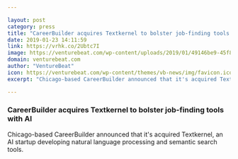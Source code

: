 ```yaml
---

layout: post
category: press
title: "CareerBuilder acquires Textkernel to bolster job-finding tools with AI"
date: 2019-01-23 14:11:59
link: https://vrhk.co/2Ubtc7I
image: https://venturebeat.com/wp-content/uploads/2019/01/49146be9-45f8-410e-b7fe-dbb93fab825f.png?w=1200&strip=all
domain: venturebeat.com
author: "VentureBeat"
icon: https://venturebeat.com/wp-content/themes/vb-news/img/favicon.ico
excerpt: "Chicago-based CareerBuilder announced that it's acquired Textkernel, an AI startup developing natural language processing and semantic search tools."

---
```


### CareerBuilder acquires Textkernel to bolster job-finding tools with AI

Chicago-based CareerBuilder announced that it's acquired Textkernel, an AI startup developing natural language processing and semantic search tools.